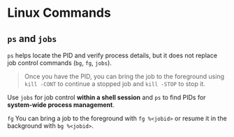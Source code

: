 # Linux Commands
## `ps` and `jobs`
`ps` helps locate the PID and verify process details, but it does not replace job control commands (`bg`, `fg`, `jobs`). 

> Once you have the PID, you can bring the job to the foreground using `kill -CONT` to continue a stopped job and `kill -STOP` to stop it. 

Use `jobs` for job control **within a shell session** and `ps` to find PIDs for **system-wide process management**.

 `fg` 
You can bring a job to the foreground with `fg %<jobid>` or resume it in the background with `bg %<jobid>`.
